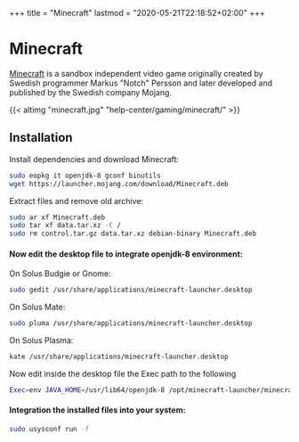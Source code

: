 +++
title = "Minecraft"
lastmod = "2020-05-21T22:18:52+02:00"
+++
# Minecraft

[Minecraft](https://minecraft.net) is a sandbox independent video game originally created by Swedish programmer Markus "Notch" Persson and later developed and published by the Swedish company Mojang.

{{< altimg "minecraft.jpg" "help-center/gaming/minecraft/" >}}

## Installation

Install dependencies and download Minecraft:

``` bash
sudo eopkg it openjdk-8 gconf binutils
wget https://launcher.mojang.com/download/Minecraft.deb
```

Extract files and remove old archive:

``` bash
sudo ar xf Minecraft.deb
sudo tar xf data.tar.xz -C /
sudo rm control.tar.gz data.tar.xz debian-binary Minecraft.deb
```

#### Now edit the desktop file to integrate openjdk-8 environment:

On Solus Budgie or Gnome:

``` bash
sudo gedit /usr/share/applications/minecraft-launcher.desktop
```

On Solus Mate:

``` bash
sudo pluma /usr/share/applications/minecraft-launcher.desktop
```

On Solus Plasma:

``` bash
kate /usr/share/applications/minecraft-launcher.desktop
```

Now edit inside the desktop file the Exec path to the following

``` bash
Exec=env JAVA_HOME=/usr/lib64/openjdk-8 /opt/minecraft-launcher/minecraft-launcher
```

#### Integration the installed files into your system:

``` bash
sudo usysconf run -f
```
